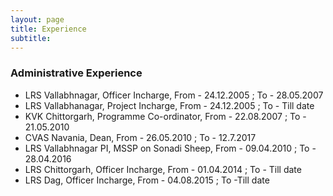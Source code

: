 ```yaml
---
layout: page
title: Experience
subtitle: 
---
```


### Administrative Experience
- LRS Vallabhnagar, Officer Incharge, From - 24.12.2005 ; To - 28.05.2007
- LRS Vallabhanagar, Project Incharge, From - 24.12.2005 ; To - Till date
- KVK Chittorgarh, Programme Co-ordinator, From - 22.08.2007 ; To - 21.05.2010
- CVAS Navania, Dean, From - 26.05.2010 ; To - 12.7.2017
- LRS Vallabhnagar PI, MSSP on Sonadi Sheep, From - 09.04.2010 ; To - 28.04.2016
- LRS Chittorgarh, Officer Incharge, From - 01.04.2014 ; To - Till date
- LRS Dag, Officer Incharge, From - 04.08.2015 ; To -Till date
